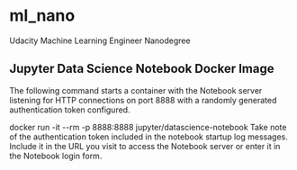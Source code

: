 # ml_nano
Udacity Machine Learning Engineer Nanodegree

## Jupyter Data Science Notebook Docker Image
The following command starts a container with the Notebook server listening for HTTP connections on port 8888 with a randomly generated authentication token configured.

docker run -it --rm -p 8888:8888 jupyter/datascience-notebook
Take note of the authentication token included in the notebook startup log messages. Include it in the URL you visit to access the Notebook server or enter it in the Notebook login form.

